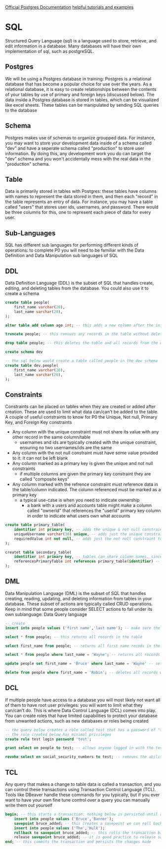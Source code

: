 [Official Postgres Documentation](https://www.postgresql.org/docs/)
[helpful tutorials and examples](https://www.postgresqltutorial.com/)
# SQL
Structured Query Language (sql) is a language used to store, retrieve, and edit information in a database. Many databases will have their own implementation of sql, such as postgreSQL. 

## Postgres
We will be using a Postgres database in training: Postgres is a relational database that has become a popular choice for use over the years. As a relational database, it is easy to create relationships between the contents of your tables by use of primary and foreign keys (discussed below). The data inside a Postgres database is stored in tables, which can be visualized like excel sheets. These tables can be manipulated by sending SQL queries to the database 

## Schema
Postgres makes use of schemas to organize groupped data. For instance, you may want to store your development data inside of a schema called "dev" and have a seperate schema called "production" to store user information. By doing this, any development work you do can target the "dev" schema and you won't accidentally mess with the real data in the "production" schema.

## Table
Data is primarily stored in tables with Postgres: these tables have columns with names to represent the data stored in them, and then each "record" in the table represents an entry of data. For instance, you may have a table called "users" that stores user ids, usernames, and password. There would be three columns for this, one to represent each piece of data for every user.

## Sub-Languages
SQL has different sub languages for performing different kinds of operations: to complete P0 you will need to be familiar with the Data Definition and Data Manipulation sub languages of SQL

## DDL
Data Definition Language (DDL) is the subset of SQL that handles create, editing, and deleting tables from the database. You could also use it to create a schema
```SQL
create table people(
    first_name varchar(20),
    last_name varchar(20),
); 

alter table add column age int; -- this adds a new column after the initial creation

truncate people; -- this removes any records in the table without deleting the table

drop table people; -- this deletes the table and all records from the database

create schema dev

-- the sql below would create a table called people in the dev schema
create table dev.people(
    first_name varchar(20),
    last_name varchar(20),
);
```

## Constraints
Constraints can be placed on tables when they are created or added after creation. These are used to limit what data can/can't be added to the table. A couple of useful constraints to know for P0 the Unique, Not null, Primary Key, and Foreign Key constraints
- Any column with the unique constraint must not share its value with any other record in the same column/table
    - usernames and ids are typically created with the unique constraint, ensuring no two usernames/ids are the same
- Any column with the not null constraint must have some value provided to it: it can not be left blank
- Any column marked as a primary key is given the unique and not null constraints
    - if multiple columns are given the primary key constraint they are called "composite keys"
- Any column marked with the refrence constraint must reference data in the table/column indicated. The column referenced must be marked as a primary key
    - a typical use-case is when you need to indicate ownership
        - a bank with a users and accounts table might make a column called "ownerId" that references the "userId" primary key column in order to indicate what users own what accounts
```SQL
create table primary_table(
    identifier int primary key, -- adds the unique & not null constraints to the column
    uniqueUsername varchar(30) unique, -- adds just the unique constraint to the column
    requiredValue int not null, -- adds just the not null constraint to the column
);

createt table secondary_table(
    identifier int primary key, -- tables can share column names, since they are in different tables
    referencesPrimaryTable int references primary_table(identifier) -- creates a foreign key constraint on the column
);
```


## DML
Data Manipulation Language (DML) is the subset of SQL that handles creating, reading, updating, and deleting information from tables in your database. These subset of actions are typically called CRUD operations. Keep in mind that some people consider SELECT actions to fall under its own sublanguage: Data Query language
```SQL
-- create
insert into people values ('first name','last name'); -- make sure the values match the column positions

select * from people; -- this returns all records in the table

select first_name from people; -- returns all first name recods in the table

select * from people where last_name = 'Wayne'; -- returns all records where the last name column value is Wayne

update people set first_name = 'Bruce' where last_name = 'Wayne' -- sets the first name value to Bruce where last name value is Wayne

delete from people where first_name = 'Robin'; -- deletes all records where first name value is Robin
```

## DCL
If multiple people have access to a database you will most likely not want all of them to have root user privileges: you will want to limit what they can/can't do. This is where Data Control Language (DCL) comes into play. You can create roles that have limited capabilities to protect your database from unwanted actions, such as new databases or roles being created
```SQL
-- the query below creates a role called test that has a password of "test" as well
-- the role created below has minimal privileges
create role test login password 'test'; 

grant select on people to test; -- allows anyone logged in with the test role to make select queries on the people table

revoke select on social_security_numbers to test; -- removes the ability to make select queries on the SSN table;
```

## TCL
Any query that makes a change to table data is called a transaction, and you can control these transactions using Transaction Control Language (TCL). Tools like DBeaver handle these commands for you typically, but if you ever want to have your own fine tune control over a query you can manually write them out yourself
```SQL
begin; -- this starts a transaction: nothing below is persisted until and end or commit statement is called
    insert into people values ('Bruce','Banner');
    savepoint bruce_added; -- this creates a savepoint we can roll back to if needed
    insert into people values ('The','Hulk');
    rollback to savepoint bruce_added; -- this rolls the transaction back to where we created the savepoint, so The Hulk's information is not saved
    release savepoint bruce_added; -- it is good practice to release savepoints
end; -- this commits the transaction and persists the changes made
```